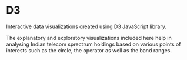 # D3
Interactive data visualizations created using D3 JavaScript library.

The explanatory and exploratory visualizations included here help in analysing Indian telecom sprectrum holdings based on various points of interests such as the circle, the operator as well as the band ranges.
